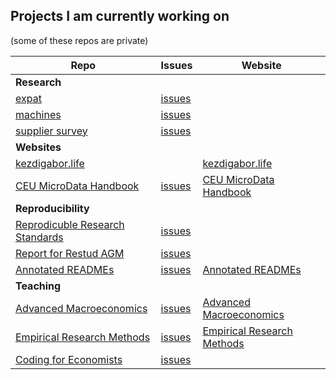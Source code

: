 ## Projects I am currently working on
(some of these repos are private)

| Repo | Issues | Website |
|---|---|---|
| **Research** |
| [expat](https://github.com/korenmiklos/expat-analysis) | [issues](https://github.com/korenmiklos/expat-analysis/issues) | |
| [machines](https://github.com/ceumicrodata/machines) | [issues](https://github.com/ceumicrodata/machines/issues) | |
| [supplier survey](https://github.com/ceumicrodata/ss-descriptives) | [issues](https://github.com/ceumicrodata/ss-descriptives/issues) | |
| **Websites** | 
| [kezdigabor.life](https://github.com/korenmiklos/kezdigabor.life) | | [kezdigabor.life](https://kezdigabor.life) |
| [CEU MicroData Handbook](https://github.com/ceumicrodata/handbook) | [issues](https://github.com/ceumicrodata/handbook/issues) | [CEU MicroData Handbook](https://handbook.microdata.io) |
| **Reproducibility** |
| [Reprodicuble Research Standards](https://github.com/REStud/guidance) | [issues](https://github.com/REStud/guidance/issues) |
| [Report for Restud AGM](https://github.com/REStud/report) | [issues](https://github.com/REStud/report/issues) |
| [Annotated READMEs](https://github.com/REStud/annotated-READMEs) | [issues](https://github.com/REStud/annotated-READMEs/issues) | [Annotated READMEs](https://restud.github.io/annotated-READMEs/public/) |
| **Teaching** |
| [Advanced Macroeconomics](https://github.com/CEU-Economics-and-Business/ECBS-6001-Advanced-Macroeconomics) | [issues](*/issues) | [Advanced Macroeconomics](https://CEU-Economics-and-Business.github.io/ECBS-6001-Advanced-Macroeconomics)|
| [Empirical Research Methods](https://github.com/ceu-economics-and-business/2021-11-02-ECBS-6233/) | [issues](https://github.com/ceu-economics-and-business/2021-11-02-ECBS-6233/issues) | [Empirical Research Methods](https://ceu-economics-and-business.github.io/2021-11-02-ECBS-6233/) |
| [Coding for Economists](https://github.com/CEU-Economics-and-Business/2020-11-10-ECBS-5241-Coding-for-Economists) | [issues](https://github.com/CEU-Economics-and-Business/2020-11-10-ECBS-5241-Coding-for-Economists/issues) |

